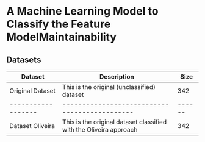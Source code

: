 # A Machine Learning Model to Classify the Feature ModelMaintainability

## Datasets


| Dataset          | Description                                 | Size |
|------------------|---------------------------------------------|------|
| Original Dataset | This is the original (unclassified) dataset | 342  |
|------------------|---------------------------------------------|------|
| Dataset Oliveira | This is the original dataset classified with the Oliveira approach | 342  | 
